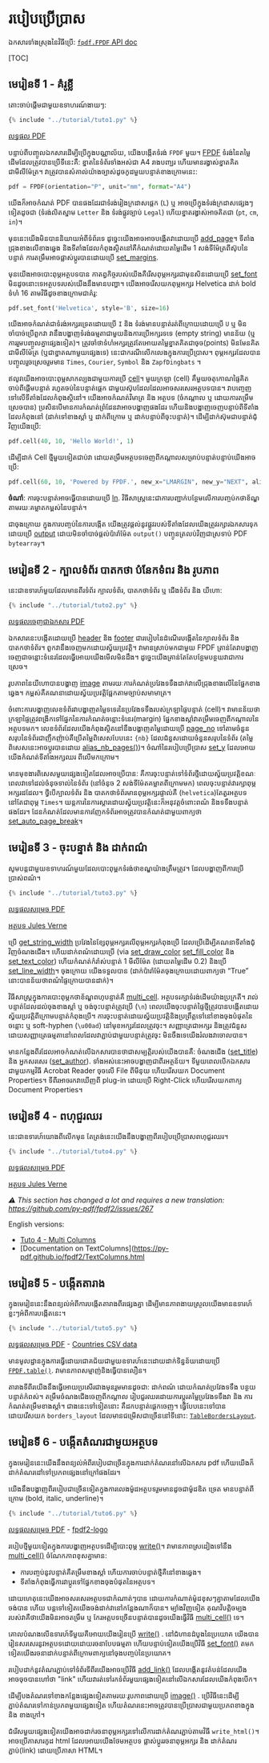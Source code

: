 # របៀបប្រើប្រាស #

ឯកសារទាំងស្រុងនៃវិធីប្រើ: [`fpdf.FPDF` API doc](https://py-pdf.github.io/fpdf2/fpdf/fpdf.html#fpdf.fpdf.FPDF)

[TOC]

## មេរៀនទី 1 - គំរូខ្លី ##

តោះចាប់ផ្តើមជាមួយឧទាហរណ៍ងាយៗ:

```python
{% include "../tutorial/tuto1.py" %}
```

[លទ្ធផល PDF](https://github.com/py-pdf/fpdf2/raw/master/tutorial/tuto1.pdf)

បន្ទាប់ពីបញ្ចូលឯកសារដើម្បីប្រើក្នុងបណ្ណាល័យ, យើងបង្កើតទំរង់ `FPDF` មួយ។ 
[FPDF](fpdf/fpdf.html#fpdf.fpdf.FPDF) ទំរង់នៃតម្លៃដើមដែលត្រូវបានប្រើទីនេះគឺ: 
ខ្នាតនៃទំព័រទាំងអស់ជា A4 រាងបញ្ឃរ ហើយមានរង្វាស់ខ្នាតគិតជាមីលីម៉ែត្រ។
វាត្រូវបានសំគាល់យ៉ាងច្បាស់ដូចកូដមួយបន្ទាត់ខាងក្រោមនេះ:

```python
pdf = FPDF(orientation="P", unit="mm", format="A4")
```

យើងក៏អាចកំណត់ PDF បានផងដែរជាទំរង់រៀងក្រដាសផ្តេក (`L`) ឬ អាចប្រើក្នុងទំរង់ក្រដាសផ្សេងៗទៀតដូចជា
(ទំរង់លិតស្នាម `Letter` និង ទំរង់ផ្លូវច្បាប់ `Legal`) ហើយខ្នាតរង្វាស់អាចគិតជា (`pt`, `cm`, `in`)។

មុននេះយើងមិនបាននិយាយអំពីទំព័រទេ ដូច្នេះយើងអាចអាចបង្កើតវាដោយប្រើ 
[add_page](fpdf/fpdf.html#fpdf.fpdf.FPDF.add_page)។ ទីតាំងជ្រុងខាងលើខាងឆ្វេង និងទីតាំងដែលកំពុងស្ថិតនៅគឺកំណត់ដោយតម្លៃដើម 1 សង់ទីម៉ែត្រពីស៊ុបនៃបន្ទាត់ ការតម្រឹមអាចផ្លាស់ប្តូរបានដោយប្រើ
[set_margins](fpdf/fpdf.html#fpdf.fpdf.FPDF.set_margins).

មុនយើងអាចបោះពុម្ភអត្ថបទបាន កាតព្វកិច្ចរបស់យើងគឺរើសពុម្ភអក្សរជាមុនសិនដោយប្រើ
[set_font](fpdf/fpdf.html#fpdf.fpdf.FPDF.set_font) មិនដូចនោះទេអត្ថបទរបស់យើងនឹងមានបញ្ហា។
យើងអាចរើសយកពុម្ភអក្សរ Helvetica ដាក់ bold ទំហំ 16 តាមវិធីដូចខាងក្រោមជាគំរូ:

```python
pdf.set_font('Helvetica', style='B', size=16)
```

យើងអាចកំណត់ជាទំរង់អក្សរទ្រេតដោយប្រើ `I` និង ទំរង់មានបន្ទាត់រត់ពីក្រោយដោយប្រើ `U` ឬ មិនចាំបាច់ប្រើពួកវា វានឹងបង្ហាញទំរង់ធម្មតាជាមួយនិងការប្រើអក្សរទទេ (empty string) មានន័យ (ឬ ការរួមបញ្ចូលគ្នាផ្សេងទៀត)។ ត្រូវចាំថាទំហំអក្សរត្រូវតែអោយតម្លៃខ្នាតគិតជាចុច(points)  មិនមែនគិតជាមីលីម៉ែត្រ (ឬជាខ្នាតណាមួយផ្សេងទេ) នេះជាករណីលើកលេងក្នុងការប្រើប្រាស។
ពុម្ភអក្សរដែលបានបញ្ចូលរួចស្រេចរួមមាន `Times`, `Courier`, `Symbol` និង `ZapfDingbats` ។

ឥលូវយើងអាចបោះពុម្ភសាកល្បងជាមួយការប្រើ [cell](fpdf/fpdf.html#fpdf.fpdf.FPDF.cell)។ មួយក្រឡា (cell) គឹមួយចតុកោណផ្ទៃគិតចាប់ពីផ្តើមបន្ទាត់ រហូតចប់នៃបន្ទាត់ផ្តេក ជាមួយស៊ុបដែលដែលអាចសរសេរអត្ថបទបាន។ វាបញ្ចេញទៅលើទីតាំងដែលកំពុងស្ថិនៅ។ យើងអាចកំណត់វិមាត្រ និង អត្ថបទ (ចំកណ្តាល ឬ ដោយការតម្រឹមស្រេចបាន) ប្រសិនបើមានការកំណត់ព្រំដែនវាអាចបង្ហាញផងដែរ ហើយនិងបង្ហាញចេញបន្ទាប់ពីទីតាំងដែលកំពុងនៅ (ដាក់ទៅខាងស្តាំ ឬ
ដាក់ពីក្រោម ឬ ដាក់បន្ទាប់ពីចុះបន្ទាត់)។ ដើម្បីដាក់ស៊ុមជាបន្ទាត់ជុំវិញយើងប្រើ:

```python
pdf.cell(40, 10, 'Hello World!', 1)
```

ដើម្បីដាក់ Cell ថ្មីមួយទៀតជាប់វា ដោយតម្រឹមអត្ថបទចេញពីកណ្តាលសម្រាប់បន្ទាត់បន្ទាប់យើងអាចប្រើ:

```python
pdf.cell(60, 10, 'Powered by FPDF.', new_x="LMARGIN", new_y="NEXT", align='C')
```

**ចំណាំ**: ការចុះបន្ទាត់អាចធ្វើបានដោយប្រើ [ln](fpdf/fpdf.html#fpdf.fpdf.FPDF.ln). វិធីសាស្រ្តនេះជាការបញ្ជាក់បន្ថែមលើការបញ្ចប់កថាខ័ណ្ឌតាមរយៈគម្លាតកម្ពស់នៃបន្ទាត់។

ជាចុងក្រោយ ក្នុងការបញ្ចប់នៃការបង្កើត យើងត្រូវផ្តល់នូវផ្លូវរបស់ទីតាំងដែលយើងត្រូវរក្សារឯកសារទុកដោយប្រើ [output](fpdf/fpdf.html#fpdf.fpdf.FPDF.output) ដោយមិនចាំបាច់ផ្តល់ប៉ារ៉ាម៉ែត `output()` បញ្ចូនត្រលប់វិញជាស្រទាប់ PDF `bytearray`។

## មេរៀនទី 2 - ក្បាលទំព័រ បាតកថា បំនែកទំពរ និង រូបភាព ##

នេះជាឧទារហ៍មួយដែលមានពីរទំព័រ ក្បាលទំព័រ, បាតកថាទំព័រ ឬ ជើងទំព័រ និង យីហោ:

```python
{% include "../tutorial/tuto2.py" %}
```

[លទ្ធផលចេញជាឯកសារ PDF](https://github.com/py-pdf/fpdf2/raw/master/tutorial/tuto2.pdf)

ឯកសារនេះបង្កើតដោយប្រើ [header](fpdf/fpdf.html#fpdf.fpdf.FPDF.header) និង 
[footer](fpdf/fpdf.html#fpdf.fpdf.FPDF.footer) ជារបៀបនៃដំណើរបង្កើតនៃក្បាលទំព័រ និង បាតកថាទំព័រ។ ពួកវានឹងចេញមកដោយស្វ័យប្រវត្តិ។ វាមានស្រាប់មកជាមួយ FPDF ត្រាន់តែវាបង្ហាញចេញជាចន្លោះទំនេរដែលធ្វើអោយយើងមើលមិនដឹង។
ដូច្នេះយើងគ្រាន់តែតែបន្ថែមបន្ថយវាជាការស្រេច។

រូបភាពនៃយីហោបានបង្ហាញ [image](fpdf/fpdf.html#fpdf.fpdf.FPDF.image) តាមរយៈការកំណត់ប្រវែងទទឹងដាក់វាលើជ្រុងខាងលើនៃផ្នែកខាងឆ្វេង។ កម្ពស់គឺគណនាដោយស្វ័យប្រវត្តិផ្អែកតាមច្បាប់សមាមាត្រ។

ចំពោះការបង្ហាញលេខទំព័រវាបង្ហាញតម្លៃទទេរនៃប្រវែងទទឹងរបស់ក្រឡាផ្ទៃបន្ទាត់ (cell)។ វាមានន័យថាក្រឡាផ្ទៃត្រូវពង្រីកទៅផ្នែកនៃការកំណត់ចន្លោះទំនេរ(margin) ផ្នែកខាងស្តាំវាតម្រឹមចេញពីកណ្តាលនៃអត្ថបទមក។
លេខទំព័រដែលយើងកំពុងស្ថិតនៅនឹងបង្ហាញតម្លៃដោយប្រើ [page_no](fpdf/fpdf.html#fpdf.fpdf.FPDF.page_no) ទៅតាមចំនួនសរុបនៃទំព័រជាញឹកញ៉ាប់គឺប្រើតម្លៃពិសេសបែបនេះ  `{nb}` ដែលជំនួសដោយចំនួនសរុបនៃទំព័រ (តម្លៃពិសេសនេះអាចប្តូរបានដោយ [alias_nb_pages()](fpdf/fpdf.html#fpdf.fpdf.FPDF.alias_nb_pages))។
ចំណាំនៃរបៀបប្រើប្រាស [set_y](fpdf/fpdf.html#fpdf.fpdf.FPDF.set_y) ដែលអោយយើងកំណត់ទីតាំងអក្សឈរ ពីលើមកក្រោម។

មានមុខងារពិសេសមួយផ្សេងទៀតដែលអាចប្រើបាន: គឺការចុះបន្ទាត់ទៅទំព័រថ្មីដោយស្វ័យប្រវត្តិខណៈពេលវាទៅដល់ចំនុចទាល់នៃទំព័រ (នៅចំនុច 2 សង់ទីម៉ែតគម្លាតពីក្រោមមក) ពេលចុះបន្ទាត់វារក្សាពុម្ភអក្សរដដែល។ ថ្វីបើក្បាលទំព័រ និង បាតកថាទំព័រមានពុម្ភអក្សរផ្ទាល់គឺ (`helvetica`)តែតួរអត្ថបទនៅតែជាពុម្ភ `Times`។
យន្តការនៃការស្តារដោយស្វ័យប្រវត្តិនេះក៏អនុវត្តចំពោះពណ៌ និងទទឹងបន្ទាត់ផងដែរ។
ដែនកំណត់ដែលមានការញែកទំព័រអាចត្រូវបានកំណត់ជាមួយពាក្យថា  [set_auto_page_break](fpdf/fpdf.html#fpdf.fpdf.FPDF.set_auto_page_break)។


## មេរៀនទី 3 - ចុះបន្ទាត់ និង ដាក់ពណ៌ ##

សូមបន្តជាមួយឧទាហរណ៍មួយដែលបោះពុម្ពកទំរង់ថាខណ្ឌយ៉ាងត្រឹមត្រូវ។ ដែលបង្ហាញពីការប្រើប្រាស់ពណ៌។

```python
{% include "../tutorial/tuto3.py" %}
```

[លទ្ធផលសម្រេច PDF](https://github.com/py-pdf/fpdf2/raw/master/tutorial/tuto3.pdf)

[អត្ថបទ Jules Verne](https://github.com/py-pdf/fpdf2/raw/master/tutorial/20k_c1.txt)

ប្រើ [get_string_width](fpdf/fpdf.html#fpdf.fpdf.FPDF.get_string_width) ប្រវែងនៃខ្សែពុម្ភអក្សរលើពុម្ភអក្សរកំពុងប្រើ ដែលប្រើដើម្បីគណនាទីតាំងជុំវិញចំណងជើង។ ហើយដាក់ពណ៌ដោយប្រើ (via [set_draw_color](fpdf/fpdf.html#fpdf.fpdf.FPDF.set_draw_color) 
[set_fill_color](fpdf/fpdf.html#fpdf.fpdf.FPDF.set_fill_color) និង 
[set_text_color](fpdf/fpdf.html#fpdf.fpdf.FPDF.set_text_color)) ហើយកំណត់កំរ៉ាស់បន្ទាត់ 1 មីលីម៉ែត (ដោយតម្លៃដើម 0.2) និងប្រើ
[set_line_width](fpdf/fpdf.html#fpdf.fpdf.FPDF.set_line_width)។ ចុងក្រោយ យើងទទួលបាន (ដាក់ប៉ារ៉ាម៉ែតចុងក្រោយដោយពាក្យថា “True” នោះបានន័យថាពណ៌ផ្ទៃក្រោយបានដាក់)។

វិធីសាស្រ្តក្នុងការបោះពុម្ភកថាខ័ណ្ឌពហុបន្ទាត់គឺ [multi_cell](fpdf/fpdf.html#fpdf.fpdf.FPDF.multi_cell). អត្ថបទរក្សាទំរង់ដើមយ៉ាងប្រក្រតី។
រាល់បន្ទាត់ដែលដល់ចុងខាងស្តាំ ឬ ចង់ចុះបន្ទាត់ត្រូវប្រើ (`\n`)
ពេលយើងចុះបន្ទាត់ផ្ទៃថ្មីត្រូវបានបង្កើតដោយស្វ័យប្រវត្តិពីក្រោមបន្ទាត់កំពុងប្រើ។
ការចុះបន្ទាត់ដោយស្វ័យប្រវត្តិនិងប្រព្រឹត្តទៅនៅខាងចុងបំផុតនៃចន្លោះ ឬ soft-hyphen (`\u00ad`) នៅមុខអក្សរដែលត្រូវចុះ។
សញ្ញាត្រេជាអក្សរ និងត្រូវជំនួសដោយសញ្ញាត្រេធម្មតានៅពេលដែលវាភ្ជាប់ជាមួយបន្ទាត់ត្រូវចុះ មិនចឹងទេយើងរំលងវាចោលបាន។

មានកន្លែងពីរដែលអាចកំណត់លើឯកសារបានថាជាសម្បត្តិរបស់យើងបានគឺ: ចំណងជើង 
([set_title](fpdf/fpdf.html#fpdf.fpdf.FPDF.set_title)) និង អ្នកសរសេរ
([set_author](fpdf/fpdf.html#fpdf.fpdf.FPDF.set_author)). ទាំងអស់នេះអាចបង្ហាញជាពីរអត្ថន័យ។
ទីមួយពេលបើកឯកសារជាមួយកម្មវិធី Acrobat Reader ចុចលើ File ពីមីនុយ
ហើយរើសយក Document Properties។ ទីពីរអាចរកវាឃើញពី plug-in ដោយប្រើ Right-Click ហើយរើសយកពាក្យ Document Properties។

## មេរៀនទី 4 - ពហុជួរឈរ ##

 នេះជាឧទារហ៍យោងពីលើកមុន តែត្រង់នេះយើងនឹងបង្ហាញពីរបៀបប្រើប្រាសពហុជួរឈរ។

```python
{% include "../tutorial/tuto4.py" %}
```

[លទ្ធផលសម្រេច PDF](https://github.com/py-pdf/fpdf2/raw/master/tutorial/tuto4.pdf)

[អត្ថបទ Jules Verne](https://github.com/py-pdf/fpdf2/raw/master/tutorial/20k_c1.txt)

_⚠️ This section has changed a lot and requires a new translation: <https://github.com/py-pdf/fpdf2/issues/267>_

English versions:

* [Tuto 4 - Multi Columns](https://py-pdf.github.io/fpdf2/Tutorial.html#tuto-4-multi-columns)
* [Documentation on TextColumns](https://py-pdf.github.io/fpdf2/TextColumns.html


## មេរៀនទី 5 - បង្កើតតារាង ##

ក្នុងមេរៀននេះនឹងពន្យល់អំពីការបង្កើតតារាងពីរផ្សេងគ្នា ដើម្បីមានភាពងាយស្រួលយើងមានឧទារហ៍ខ្លះៗអំពីការបង្កើតនេះ។

```python
{% include "../tutorial/tuto5.py" %}
```

[លទ្ធផលសម្រេច PDF](https://github.com/py-pdf/fpdf2/raw/master/tutorial/tuto5.pdf) -
[Countries CSV data](https://github.com/py-pdf/fpdf2/raw/master/tutorial/countries.txt)

មានមូលដ្ឋានក្នុងការធ្វើដោយជោគជ័យជាមួយឧទារហ៍នេះដោយដាក់ទិន្នន័យដោយប្រើ [`FPDF.table()`](https://py-pdf.github.io/fpdf2/Tables.html). វាមានភាពសម្មាញ់និងធ្វើបានលឿន។

តារាងទីពីរយើងនឹងធ្វើអោយប្រសើរជាងមុនរួមមានដូចជា: ដាក់ពណ៌ ដោយកំណត់ប្រវែងទទឹង បន្ថយបន្ទាត់កំពស់។
 តម្រឹមចំណងជើងចេញពីកណ្តាល រៀបជួរឈរដោយការប្តូរតម្លៃប្រវែងទទឹងវា និង ការកំណត់តម្រឹមខាងស្តាំ។
 ជាងនេះទៅទៀតនោះ គឹដកបន្ទាត់ផ្តេកចេញ។
 ធ្វើបែបនេះទៅបានដោយរើសយក `borders_layout` ដែលមានជម្រើសជាច្រើននៅទីនោះ:
 [`TableBordersLayout`](https://py-pdf.github.io/fpdf2/fpdf/enums.html#fpdf.enums.TableBordersLayout).

## មេរៀនទី 6 - បង្កើតតំណរជាមួយអត្ថបទ ##

ក្នុងមេរៀននេះយើងនឹងពន្យល់អំពីរបៀបជាច្រើនក្នុងការដាក់តំណរនៅលើឯកសារ pdf ហើយយើងក៏ដាក់តំណរដៅទៅប្រភពផ្សេងនៅក្រៅផងដែរ។

យើងនឹងបង្ហាញពីរបៀបជាច្រើនទៀតក្នុងការលេងម៉ូដអត្ថបទរួមមានដូចជាម៉ូដឌិត ទ្រេត មានបន្ទាត់ពីក្រោម (bold, italic, underline)។

```python
{% include "../tutorial/tuto6.py" %}
```

[លទ្ធផលសម្រេច PDF](https://github.com/py-pdf/fpdf2/raw/master/tutorial/tuto6.pdf) -
[fpdf2-logo](https://raw.githubusercontent.com/py-pdf/fpdf2/master/docs/fpdf2-logo.png)

របៀបថ្មីមួយទៀតក្នុងការបង្ហាញអត្ថបទដើម្បីបោះពុម្ភ
 [write()](https://py-pdf.github.io/fpdf2/fpdf/fpdf.html#fpdf.fpdf.FPDF.write)។ វាមានភាពស្រដៀងទៅនឹង
 [multi_cell()](https://py-pdf.github.io/fpdf2/fpdf/fpdf.html#fpdf.fpdf.FPDF.multi_cell)
 ចំណែកភាពខុសគ្នាមាន:

- ការបញ្ចប់នូវបន្ទាត់គឺតម្រឹមខាងស្តាំ ហើយការចាប់បន្ទាត់ថ្មីគឺនៅខាងឆ្វេង។
- ទីតាំងកំពុងធ្វើការវាប្តូរទៅផ្នែកខាងចុងបំផុតនៃអត្ថបទ។

ដោយហេតុនេះយើងអាចសរសេរអត្ថបទជាកំណាត់ៗបាន ដោយការកំណាត់ម៉ូដខុសៗគ្នាតាមដែលយើងចង់បាន ហើយ បន្តទៅទៀតយើងចង់ដាក់វានៅកន្លែងណាក៏បាន។
ម្យ៉ាងវិញទៀត គុណវិបត្តិចម្បងរបស់វាគឺថាយើងមិនអាចតម្រឹម ឬ កែរអត្តបទច្រើនបន្ទាត់បានដូចយើងធ្វើវិធី [multi_cell()](https://py-pdf.github.io/fpdf2/fpdf/fpdf.html#fpdf.fpdf.FPDF.multi_cell) ទេ។

គោលបំណងលើឧទារហ៍ទីមួយគឺអោយយើងរៀនប្រើ
 [write()](https://py-pdf.github.io/fpdf2/fpdf/fpdf.html#fpdf.fpdf.FPDF.write)
. នៅជំហានដំបូងនៃប្រយោគ យើងបានរៀនសរសេរនូវអត្ថបទដោយដោយរចនាបែបធម្មតា ហើយបន្ទាប់ទៀតយើងប្រើវិធី
 [set_font()](https://py-pdf.github.io/fpdf2/fpdf/fpdf.html#fpdf.fpdf.FPDF.set_font)
 តមកទៀតយើងរចនាដាក់បន្ទាត់ពីក្រោមពាក្យនៅចុងបញ្ចប់នៃប្រយោគ។

របៀបដាក់នូវតំណរភ្ជាប់ទៅទំព័រទីពីរយើងអាចប្រើវិធី
 [add_link()](https://py-pdf.github.io/fpdf2/fpdf/fpdf.html#fpdf.fpdf.FPDF.add_link)
ដែលបង្កើតនូវតំបន់ដែលយើងអាចចុចបានហៅថា "link" ហើយវារត់ទៅរកទំព័រមួយផ្សេងទៀតនៅលើឯកសារដែលយើងកំពុងបើក។

ដើម្បីបងតំណរទៅខាងកន្លែងផ្សេងទៀតតាមរយៈរូបភាពដោយប្រើ
 [image()](https://py-pdf.github.io/fpdf2/fpdf/fpdf.html#fpdf.fpdf.FPDF.image)
. ប្រើវិធីនេះដើម្បីភ្ជាប់តំណរទៅកាន់ប្រភពមួយផ្សេងទៀត ហើយតំណរនេះអាចត្រូវបានប្រើប្រាសជាមួយប្រភពខាងក្នុង និង ខាងក្រៅ។

ជំរើសមួយផ្សេងទៀតយើងអាចដាក់រចនាពុម្ភអក្សរទៅលើការដាក់តំណរភ្ជាប់តាមវិធី  `write_html()`។ អាចប្រើភាសារកូដ html  ដែលអោយយើងថែមអត្ថបទ ផ្លាស់ប្តូររចនាពុម្ភអក្សរ និង ដាក់តំណរភ្ជាប់(link) ដោយប្រើភាសា HTML។
